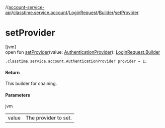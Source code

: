 //[account-service-api](../../../../index.md)/[classtime.service.account](../../index.md)/[LoginRequest](../index.md)/[Builder](index.md)/[setProvider](set-provider.md)

# setProvider

[jvm]\
open fun [setProvider](set-provider.md)(value: [AuthenticationProvider](../../-authentication-provider/index.md)): [LoginRequest.Builder](index.md)

`.classtime.service.account.AuthenticationProvider provider = 1;`

#### Return

This builder for chaining.

#### Parameters

jvm

| | |
|---|---|
| value | The provider to set. |
